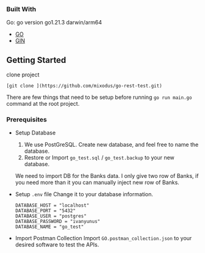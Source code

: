 <!-- GETTING STARTED -->
### Built With
Go: go version go1.21.3 darwin/arm64
* <a href="https://go.dev/">GO<a>
* <a href="https://gin-gonic.com/">GIN<a>
  
## Getting Started

clone project

```
[git clone ](https://github.com/mixodus/go-rest-test.git)
```

There are few things that need to be setup before running `go run main.go` command at the root project.

### Prerequisites

* Setup Database
  1. We use PostGreSQL. Create new database, and feel free to name the database.
  2. Restore or Import  `go_test.sql` /  `go_test.backup` to your new database.

  We need to import DB for the Banks data. I only give two row of Banks, if you need more than it you can manually inject new row of Banks.
  
* Setup `.env` file
  Change it to your database information.
  ```
  DATABASE_HOST = "localhost"
  DATABASE_PORT = "5432"
  DATABASE_USER = "postgres"
  DATABASE_PASSWORD = "ivanyunus"
  DATABASE_NAME = "go_test"
  ```

* Import Postman Collection
  Import `GO.postman_collection.json` to your desired software to test the APIs.

